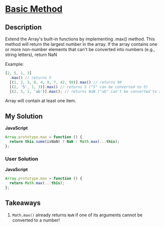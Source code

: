 # [Basic Method](https://www.codewars.com/kata/55da49c166949c319200003e)

## Description

Extend the Array's built-in functions by implementing .max() method. This method will return the largest number in the array. If the array contains one or more non-number elements that can't be converted into numbers (e.g., string letters), return NaN

Example:

```js
[2, 5, 1, 3]
  .max() // returns 5
  [(1, 2, 3, 8, 4, 9, 7, 42, 99)].max() // returns 99
  [(2, '5', 1, 3)].max() // returns 5 ("5" can be converted to 5)
  [(2, 5, 1, 'ab')].max(); // returns NaN ("ab" can't be converted to a number)
```

Array will contain at least one item.

## My Solution

**JavaScript**

```js
Array.prototype.max = function () {
  return this.some(isNaN) ? NaN : Math.max(...this);
};
```

### User Solution

**JavaScript**

```js
Array.prototype.max = function () {
  return Math.max(...this);
};
```

## Takeaways

1. `Math.max()` already returns `NaN` if one of its arguments cannot be converted to a number!
